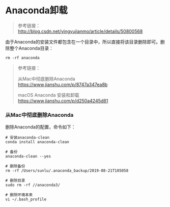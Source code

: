 # Anaconda卸载

>参考链接：
<http://blog.csdn.net/yingyujianmo/article/details/50800568>


由于Anaconda的安装文件都包含在一个目录中，所以直接将该目录删除即可。删除整个Anaconda目录：

    rm -rf anaconda


> 参考链接：
>
> 从Mac中彻底删除Anaconda
> <https://www.jianshu.com/p/8747a347ea8b>
>
> macOS Anaconda 安装和卸载
> <https://www.jianshu.com/p/d250a4245d81>
>
>
>

### 从Mac中彻底删除Anaconda


删除Anaconda的配置，命令如下：

    # 安装anaconda-clean
    conda install anaconda-clean
    
    # 备份
    anaconda-clean --yes
    
    # 删除备份
    rm -rf /Users/sunlu/.anaconda_backup/2019-08-21T105058
    
    # 删除目录
    sudo rm -rf //anaconda3/
    
    # 删除环境本来
    vi ~/.bash_profile
    